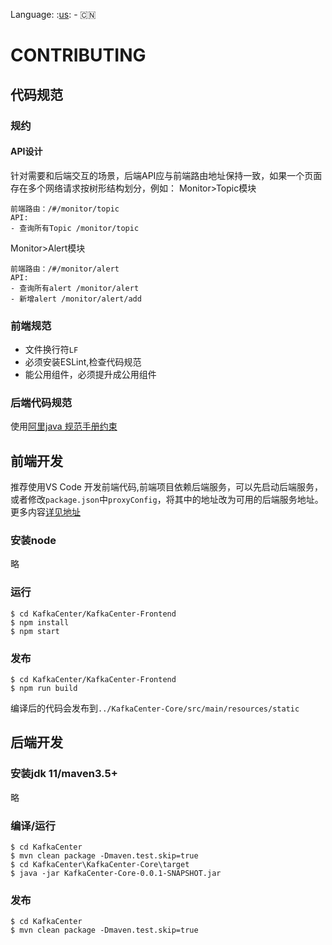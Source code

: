 Language: :[us](./CONTRIBUTING.md): - :cn:

# CONTRIBUTING

## 代码规范

### 规约

#### API设计

针对需要和后端交互的场景，后端API应与前端路由地址保持一致，如果一个页面存在多个网络请求按树形结构划分，例如：
Monitor>Topic模块
```
前端路由：/#/monitor/topic
API:
- 查询所有Topic /monitor/topic
```

Monitor>Alert模块
```
前端路由：/#/monitor/alert
API:
- 查询所有alert /monitor/alert
- 新增alert /monitor/alert/add
```

### 前端规范

- 文件换行符`LF`
- 必须安装ESLint,检查代码规范
- 能公用组件，必须提升成公用组件

### 后端代码规范

使用[阿里java 规范手册约束](https://alibaba.github.io/Alibaba-Java-Coding-Guidelines/)

## 前端开发

推荐使用VS Code 开发前端代码,前端项目依赖后端服务，可以先启动后端服务，或者修改`package.json`中`proxyConfig`，将其中的地址改为可用的后端服务地址。更多内容[详见地址](KCenter-Frontend/README.md)

### 安装node

略

### 运行

```
$ cd KafkaCenter/KafkaCenter-Frontend
$ npm install
$ npm start
```

### 发布

```
$ cd KafkaCenter/KafkaCenter-Frontend
$ npm run build
```
编译后的代码会发布到`../KafkaCenter-Core/src/main/resources/static`
## 后端开发

### 安装jdk 11/maven3.5+

略

### 编译/运行

```
$ cd KafkaCenter
$ mvn clean package -Dmaven.test.skip=true
$ cd KafkaCenter\KafkaCenter-Core\target
$ java -jar KafkaCenter-Core-0.0.1-SNAPSHOT.jar
```

### 发布

```
$ cd KafkaCenter
$ mvn clean package -Dmaven.test.skip=true
```
